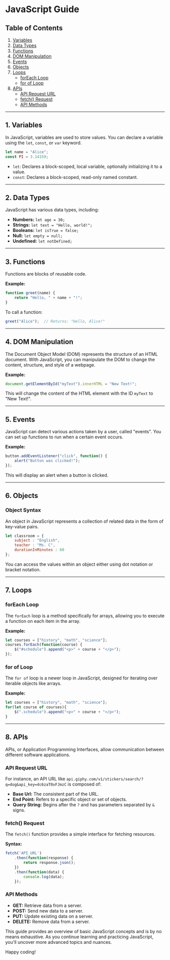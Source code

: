 # JavaScript Guide

## Table of Contents
1. [Variables](#1-variables)
2. [Data Types](#2-data-types)
3. [Functions](#3-functions)
4. [DOM Manipulation](#4-dom-manipulation)
5. [Events](#5-events)
6. [Objects](#6-objects)
7. [Loops](#7-loops)
    - [forEach Loop](#foreach-loop)
    - [for of Loop](#for-of-loop)
8. [APIs](#8-apis)
    - [API Request URL](#api-request-url)
    - [fetch() Request](#fetch-request)
    - [API Methods](#api-methods)

---

## 1. Variables

In JavaScript, variables are used to store values. You can declare a variable using the `let`, `const`, or `var` keyword.

```javascript
let name = "Alice";
const PI = 3.14159;
```

- `let`: Declares a block-scoped, local variable, optionally initializing it to a value.
- `const`: Declares a block-scoped, read-only named constant.

---

## 2. Data Types

JavaScript has various data types, including:

- **Numbers:** `let age = 30;`
- **Strings:** `let text = "Hello, world!";`
- **Booleans:** `let isTrue = false;`
- **Null:** `let empty = null;`
- **Undefined:** `let notDefined;`

---

## 3. Functions

Functions are blocks of reusable code. 

**Example:**
```javascript
function greet(name) {
    return "Hello, " + name + "!";
}
```

To call a function:
```javascript
greet("Alice");  // Returns: "Hello, Alice!"
```

---

## 4. DOM Manipulation

The Document Object Model (DOM) represents the structure of an HTML document. With JavaScript, you can manipulate the DOM to change the content, structure, and style of a webpage.

**Example:**
```javascript
document.getElementById("myText").innerHTML = "New Text!";
```

This will change the content of the HTML element with the ID `myText` to "New Text!".

---

## 5. Events

JavaScript can detect various actions taken by a user, called "events". You can set up functions to run when a certain event occurs.

**Example:**
```javascript
button.addEventListener("click", function() {
    alert("Button was clicked!");
});
```

This will display an alert when a button is clicked.

---

## 6. Objects

### Object Syntax
An object in JavaScript represents a collection of related data in the form of key-value pairs.

```javascript
let classroom = {
    subject : "English", 
    teacher : "Ms. C", 
    durationInMinutes : 60
};
```

You can access the values within an object either using dot notation or bracket notation.

---

## 7. Loops

### forEach Loop

The `forEach` loop is a method specifically for arrays, allowing you to execute a function on each item in the array.

**Example:**
```javascript
let courses = ["history", "math", "science"];
courses.forEach(function(course) {
    $("#schedule").append("<p>" + course + "</p>");
});
```

### for of Loop

The `for of` loop is a newer loop in JavaScript, designed for iterating over iterable objects like arrays.

**Example:**
```javascript
let courses = ["history", "math", "science"];
for(let course of courses){
    $(".schedule").append("<p>" + course + "</p>");
}
```

---

## 8. APIs

APIs, or Application Programming Interfaces, allow communication between different software applications.

### API Request URL

For instance, an API URL like `api.giphy.com/v1/stickers/search/?q=dog&api_key=dc6zaT0xFJmzC` is composed of:

- **Base Url:** The consistent part of the URL.
- **End Point:** Refers to a specific object or set of objects.
- **Query String:** Begins after the `?` and has parameters separated by `&` signs.

### fetch() Request

The `fetch()` function provides a simple interface for fetching resources.

**Syntax:**
```javascript
fetch('API_URL')
    .then(function(response) {
        return response.json();
    })
    .then(function(data) {
        console.log(data);
    });
```

### API Methods

- **GET:** Retrieve data from a server.
- **POST:** Send new data to a server.
- **PUT:** Update existing data on a server.
- **DELETE:** Remove data from a server.

This guide provides an overview of basic JavaScript concepts and is by no means exhaustive. As you continue learning and practicing JavaScript, you'll uncover more advanced topics and nuances. 

Happy coding!
